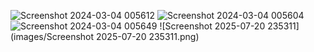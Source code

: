![Screenshot 2024-03-04 005612](https://github.com/AdityaPatil100/Power-Bi-projects/assets/86911300/686ca170-2ef7-41b6-9c66-ab596f4dddfb)
![Screenshot 2024-03-04 005604](https://github.com/AdityaPatil100/Power-Bi-projects/assets/86911300/391f96a0-2f0d-4255-9eb8-ff312ffb053b)
![Screenshot 2024-03-04 005649](https://github.com/AdityaPatil100/Power-Bi-projects/assets/86911300/cb17e7f2-11f4-4249-9c18-2dbe230a2e7f)
![Screenshot 2025-07-20 235311](images/Screenshot 2025-07-20 235311.png)
